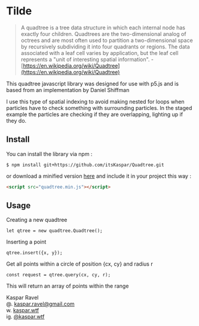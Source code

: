 # Tilde

> A quadtree is a tree data structure in which each internal node has exactly four children. Quadtrees are the two-dimensional analog of octrees and are most often used to partition a two-dimensional space by recursively subdividing it into four quadrants or regions. The data associated with a leaf cell varies by application, but the leaf cell represents a "unit of interesting spatial information". - [https://en.wikipedia.org/wiki/Quadtree](https://en.wikipedia.org/wiki/Quadtree)

This quadtree javascript library was designed for use with p5.js and is based from an implementation by Daniel Shiffman

I use this type of spatial indexing to avoid making nested for loops when particles have to check something with surrounding particles.
In the staged example the particles are checking if they are overlapping, lighting up if they do.

## Install

You can install the library via npm :
```
$ npm install git+https://github.com/itsKaspar/Quadtree.git
```
or download a minified version [here](https://raw.githubusercontent.com/itsKaspar/Quadtree/main/build/quadtree.min.js) and include it in your project this way :
```html
<script src="quadtree.min.js"></script>
````

## Usage

Creating a new quadtree
```
let qtree = new quadtree.Quadtree();
```
Inserting a point
```
qtree.insert({x, y});
```
Get all points within a circle of position {cx, cy} and radius r
```
const request = qtree.query(cx, cy, r);
```
This will return an array of points within the range

Kaspar Ravel<br />
@. <kaspar.ravel@gmail.com><br />
w. [kaspar.wtf](https://www.kaspar.wtf)<br />
ig. [@kaspar.wtf](https://www.instagram.com/kaspar.wtf/)<br />
